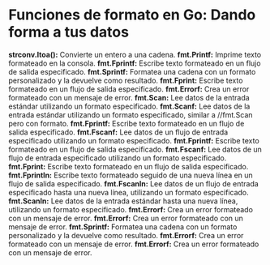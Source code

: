 # Funciones de formato en Go: Dando forma a tus datos

**strconv.Itoa():** Convierte un entero a una cadena.
**fmt.Printf:** Imprime texto formateado en la consola.
**fmt.Fprintf:** Escribe texto formateado en un flujo de salida especificado.
**fmt.Sprintf:** Formatea una cadena con un formato personalizado y la devuelve como resultado.
**fmt.Fprint:** Escribe texto formateado en un flujo de salida especificado.
**fmt.Errorf:** Crea un error formateado con un mensaje de error.
**fmt.Scan:** Lee datos de la entrada estándar utilizando un formato especificado.
**fmt.Scanf:** Lee datos de la entrada estándar utilizando un formato especificado, similar a //fmt.Scan pero con formato.
**fmt.Fprintf:** Escribe texto formateado en un flujo de salida especificado.
**fmt.Fscanf:** Lee datos de un flujo de entrada especificado utilizando un formato especificado.
**fmt.Fprintf:** Escribe texto formateado en un flujo de salida especificado.
**fmt.Fscanf:** Lee datos de un flujo de entrada especificado utilizando un formato especificado.
**fmt.Fprint:** Escribe texto formateado en un flujo de salida especificado.
**fmt.Fprintln:** Escribe texto formateado seguido de una nueva línea en un flujo de salida especificado.
**fmt.Fscanln:** Lee datos de un flujo de entrada especificado hasta una nueva línea, utilizando un formato especificado.
**fmt.Scanln:** Lee datos de la entrada estándar hasta una nueva línea, utilizando un formato especificado.
**fmt.Errorf:** Crea un error formateado con un mensaje de error.
**fmt.Errorf:** Crea un error formateado con un mensaje de error.
**fmt.Sprintf:** Formatea una cadena con un formato personalizado y la devuelve como resultado.
**fmt.Errorf:** Crea un error formateado con un mensaje de error.
**fmt.Errorf:** Crea un error formateado con un mensaje de error.
